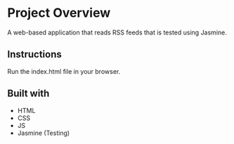 # Project Overview

A web-based application that reads RSS feeds that is tested using Jasmine.


## Instructions

Run the index.html file in your browser.

## Built with

- HTML
- CSS
- JS
- Jasmine (Testing)